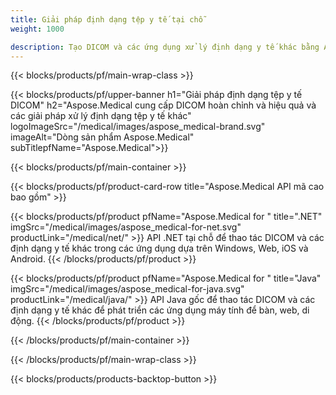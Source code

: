 ```yaml
---
title: Giải pháp định dạng tệp y tế tại chỗ 
weight: 1000

description: Tạo DICOM và các ứng dụng xử lý định dạng y tế khác bằng API Aspose Medical On-Premise
---
```


{{< blocks/products/pf/main-wrap-class >}}

{{< blocks/products/pf/upper-banner h1="Giải pháp định dạng tệp y tế DICOM" h2="Aspose.Medical cung cấp DICOM hoàn chỉnh và hiệu quả và các giải pháp xử lý định dạng tệp y tế khác" logoImageSrc="/medical/images/aspose_medical-brand.svg" imageAlt="Dòng sản phẩm Aspose.Medical" subTitlepfName="Aspose.Medical">}}

{{< blocks/products/pf/main-container >}}

{{< blocks/products/pf/product-card-row title="Aspose.Medical API mã cao bao gồm" >}}

{{< blocks/products/pf/product pfName="Aspose.Medical for " title=".NET" imgSrc="/medical/images/aspose_medical-for-net.svg" productLink="/medical/net/" >}}
API .NET tại chỗ để thao tác DICOM và các định dạng y tế khác trong các ứng dụng dựa trên Windows, Web, iOS và Android.
{{< /blocks/products/pf/product >}}

{{< blocks/products/pf/product pfName="Aspose.Medical for " title="Java" imgSrc="/medical/images/aspose_medical-for-java.svg" productLink="/medical/java/" >}}
API Java gốc để thao tác DICOM và các định dạng y tế khác để phát triển các ứng dụng máy tính để bàn, web, di động.
{{< /blocks/products/pf/product >}}

{{< /blocks/products/pf/main-container >}}

{{< /blocks/products/pf/main-wrap-class >}}

{{< blocks/products/products-backtop-button >}}